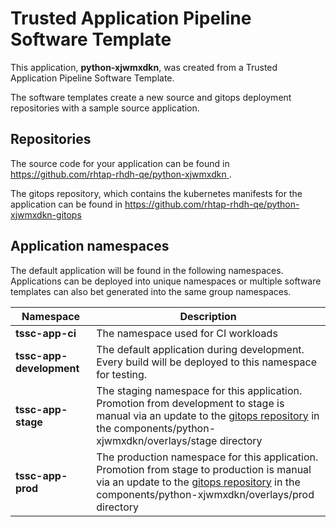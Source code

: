 # Trusted Application Pipeline Software Template

This application, **python-xjwmxdkn**, was created from a Trusted Application Pipeline Software Template.

The software templates create a new source and gitops deployment repositories with a sample source application. 

## Repositories

The source code for your application can be found in [https://github.com/rhtap-rhdh-qe/python-xjwmxdkn ](https://github.com/rhtap-rhdh-qe/python-xjwmxdkn ).
 
The gitops repository, which contains the kubernetes manifests for the application can be found in 
[https://github.com/rhtap-rhdh-qe/python-xjwmxdkn-gitops ](https://github.com/rhtap-rhdh-qe/python-xjwmxdkn-gitops ) 

## Application namespaces 

The default application will be found in the following namespaces. Applications can be deployed into unique namespaces or multiple software templates can also bet generated into the same group namespaces.  

|  Namespace   |  Description   |  
| -------- | -------- |
| **tssc-app-ci** | The namespace used for CI workloads |
| **tssc-app-development** | The default application during development. Every build will be deployed to this namespace for testing. |
| **tssc-app-stage** | The staging namespace for this application. Promotion from development to stage is manual via an update to the [gitops repository](https://github.com/rhtap-rhdh-qe/python-xjwmxdkn-gitops ) in the components/python-xjwmxdkn/overlays/stage directory |
| **tssc-app-prod** | The production namespace for this application. Promotion from stage to production is manual via an update to the [gitops repository](https://github.com/rhtap-rhdh-qe/python-xjwmxdkn-gitops ) in the components/python-xjwmxdkn/overlays/prod directory |